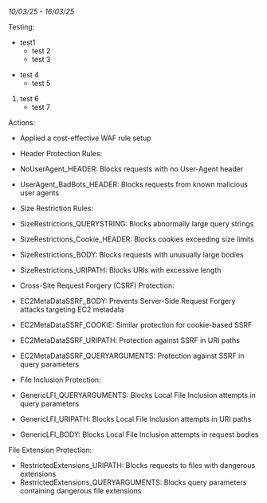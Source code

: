  _10/03/25 - 16/03/25_

Testing:
* test1
   * test 2
   * test 3
 
- test 4
   - test 5
 
 1. test 6
    - test 7



 Actions:

- Applied a cost-effective WAF rule setup
 - Header Protection Rules:
  - NoUserAgent_HEADER: Blocks requests with no User-Agent header
  - UserAgent_BadBots_HEADER: Blocks requests from known malicious user agents
 
 
 - Size Restriction Rules:
  - SizeRestrictions_QUERYSTRING: Blocks abnormally large query strings
  - SizeRestrictions_Cookie_HEADER: Blocks cookies exceeding size limits
  - SizeRestrictions_BODY: Blocks requests with unusually large bodies
  - SizeRestrictions_URIPATH: Blocks URIs with excessive length
 
 
 - Cross-Site Request Forgery (CSRF) Protection:
  - EC2MetaDataSSRF_BODY: Prevents Server-Side Request Forgery attacks targeting EC2 metadata
  - EC2MetaDataSSRF_COOKIE: Similar protection for cookie-based SSRF
  - EC2MetaDataSSRF_URIPATH: Protection against SSRF in URI paths
  - EC2MetaDataSSRF_QUERYARGUMENTS: Protection against SSRF in query parameters
 
 
 - File Inclusion Protection:
  - GenericLFI_QUERYARGUMENTS: Blocks Local File Inclusion attempts in query parameters
  - GenericLFI_URIPATH: Blocks Local File Inclusion attempts in URI paths
  - GenericLFI_BODY: Blocks Local File Inclusion attempts in request bodies
 
 
 File Extension Protection:
 - RestrictedExtensions_URIPATH: Blocks requests to files with dangerous extensions
 - RestrictedExtensions_QUERYARGUMENTS: Blocks query parameters containing dangerous file extensions
